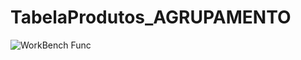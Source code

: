 # TabelaProdutos_AGRUPAMENTO
![WorkBench Func](https://github.com/RodLeite/TabelaProdutos_AGRUPAMENTO/assets/56495160/fc69be8d-95e0-4c55-bd93-ac60417484e8)
